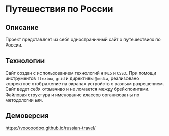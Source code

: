 # Путешествия по России

## Описание
Проект представляет из себя одностраничный сайт о путешествиях по России.

## Технологии
Сайт создан с использованием технологий `HTML5` и `CSS3`. При помощи инструментов `flexbox`, `grid` и директивы `@media`, реализовано корректное отображение на экранах устройств с разным разрешением. Сайт ведет себя отзывчиво и не ломается между брейкпоинтами. Файловая структура и именование классов организованы по методологии `БЭМ`.

## Демоверсия
https://vooooodoo.github.io/russian-travel/
